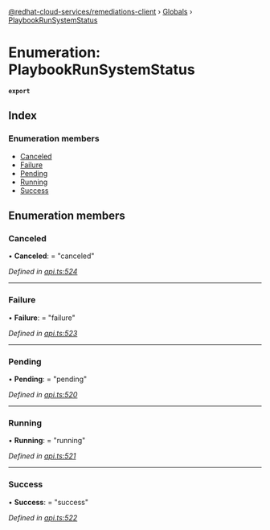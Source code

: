 [@redhat-cloud-services/remediations-client](../README.md) › [Globals](../globals.md) › [PlaybookRunSystemStatus](playbookrunsystemstatus.md)

# Enumeration: PlaybookRunSystemStatus

**`export`** 

## Index

### Enumeration members

* [Canceled](playbookrunsystemstatus.md#canceled)
* [Failure](playbookrunsystemstatus.md#failure)
* [Pending](playbookrunsystemstatus.md#pending)
* [Running](playbookrunsystemstatus.md#running)
* [Success](playbookrunsystemstatus.md#success)

## Enumeration members

###  Canceled

• **Canceled**: = "canceled"

*Defined in [api.ts:524](https://github.com/RedHatInsights/javascript-clients/blob/master/packages/remediations/api.ts#L524)*

___

###  Failure

• **Failure**: = "failure"

*Defined in [api.ts:523](https://github.com/RedHatInsights/javascript-clients/blob/master/packages/remediations/api.ts#L523)*

___

###  Pending

• **Pending**: = "pending"

*Defined in [api.ts:520](https://github.com/RedHatInsights/javascript-clients/blob/master/packages/remediations/api.ts#L520)*

___

###  Running

• **Running**: = "running"

*Defined in [api.ts:521](https://github.com/RedHatInsights/javascript-clients/blob/master/packages/remediations/api.ts#L521)*

___

###  Success

• **Success**: = "success"

*Defined in [api.ts:522](https://github.com/RedHatInsights/javascript-clients/blob/master/packages/remediations/api.ts#L522)*
